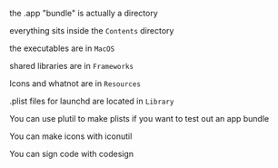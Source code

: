 the .app "bundle" is actually a directory

everything sits inside the `Contents` directory

the executables are in `MacOS`

shared libraries are in `Frameworks`

Icons and whatnot are in `Resources`

.plist files for launchd are located in `Library`




You can use plutil to make plists if you want to test out an app bundle

You can make icons with iconutil

You can sign code with codesign

